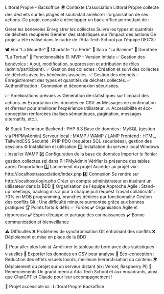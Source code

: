 Littoral Propre - Backoffice
🌍 Contexte
L'association Littoral Propre collecte des déchets sur les plages et souhaitait améliorer l'organisation de ses actions. Ce projet consiste à développer un back-office permettant de :

Gérer les bénévoles
Enregistrer les collectes
Suivre les types et quantités de déchets récupérés
Générer des statistiques sur l'impact des actions
Ce projet a été réalisé dans le cadre de l'Ada Tech School par l'équipe DEC’S :

🕊️ Eloi "La Mouette"
💎 Charlotte "La Perle"
🐋 Sarra "La Baleine"
🐢 Dorothée "La Tortue"
🚀 Fonctionnalités
🏗️ MVP - Version Initiale
✅ Gestion des bénévoles : Ajout, modification, suppression et attribution de rôles (admin/participant).
✅ Gestion des collectes : Création et suivi des collectes de déchets avec les bénévoles associés.
✅ Gestion des déchets : Enregistrement des types et quantités de déchets collectés.
✅ Authentification : Connexion et déconnexion sécurisées.

📈 Améliorations prévues
🔜 Génération de statistiques sur l'impact des actions.
🔜 Exportation des données en CSV.
🔜 Messages de confirmation et d’erreur pour améliorer l'expérience utilisateur.
🔜 Accessibilité et éco-conception renforcées (balises sémantiques, pagination, messages alternatifs, etc.).

🛠️ Stack Technique
Backend : PHP 8.3
Base de données : MySQL (gestion via PHPMyAdmin)
Serveur local : MAMP / WAMP / LAMP
Frontend : HTML, TailwindCSS
Sécurité : PHP PDO (requêtes SQL sécurisées), gestion des sessions
⚙️ Installation et utilisation
1️⃣ Installation du serveur local
Windows : Installer WAMP
2️⃣ Configuration de la base de données
Importer le fichier gestion_collectes.sql dans PHPMyAdmin
Vérifier la présence des tables après l'importation
3️⃣ Lancement du projet
Accéder au projet via : http://localhost/association/index.php
4️⃣ Connexion
Se rendre sur http://localhost/login.php
Créer un compte administrateur en insérant un utilisateur dans la BDD
📅 Organisation de l'équipe
Approche Agile : Stand-up meetings, backlog mis à jour à chaque pull request
Travail collaboratif : 70% en MOB programming, branches dédiées par fonctionnalité
Gestion des conflits Git : Une difficulté mineure surmontée grâce aux bonnes pratiques
🏆 Points forts & défis
✅ Forces
✔️ Organisation Agile et rigoureuse
✔️ Esprit d’équipe et partage des connaissances
✔️ Bonne communication et bienveillance

⚠️ Difficultés
❌ Problèmes de synchronisation Git entraînant des conflits
❌ Déploiement et mise en place de la BDD

🎯 Pour aller plus loin
📊 Améliorer le tableau de bord avec des statistiques visuelles
📁 Exporter les données en CSV pour analyse
🌱 Éco-conception : Réduction des effets visuels lourds, meilleure hiérarchisation du contenu
🌍 Déploiement du projet sur un serveur distant (ex: Vercel, Raspberry Pi)
👏 Remerciements
Un grand merci à Ada Tech School et aux encadrants, ainsi que ChatGPT et Claude pour leur accompagnement !

📌 Projet accessible ici : Littoral Propre Backoffice

